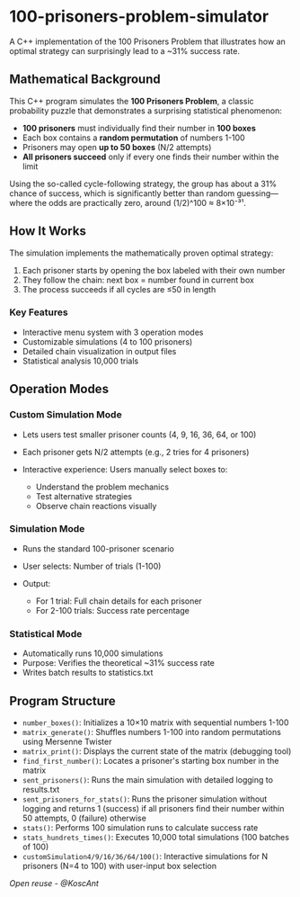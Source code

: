# 100-prisoners-problem-simulator

A C++ implementation of the 100 Prisoners Problem that illustrates how an optimal strategy can surprisingly lead to a ~31% success rate.

## Mathematical Background
This C++ program simulates the **100 Prisoners Problem**, a classic probability puzzle that demonstrates a surprising statistical phenomenon:

- **100 prisoners** must individually find their number in **100 boxes**
- Each box contains a **random permutation** of numbers 1-100
- Prisoners may open **up to 50 boxes** (N/2 attempts)
- **All prisoners succeed** only if every one finds their number within the limit

Using the so-called cycle-following strategy, the group has about a 31% chance of success, which is significantly better than random guessing—where the odds are practically zero, around (1/2)^100 ≈ 8×10⁻³¹.
  
## How It Works
The simulation implements the mathematically proven optimal strategy:
1. Each prisoner starts by opening the box labeled with their own number
2. They follow the chain: next box = number found in current box
3. The process succeeds if all cycles are ≤50 in length

### Key Features
- Interactive menu system with 3 operation modes
- Customizable simulations (4 to 100 prisoners)
- Detailed chain visualization in output files
- Statistical analysis 10,000 trials

## Operation Modes
  ### Custom Simulation Mode
  - Lets users test smaller prisoner counts (4, 9, 16, 36, 64, or 100)
  - Each prisoner gets N/2 attempts (e.g., 2 tries for 4 prisoners)
  - Interactive experience: Users manually select boxes to:
    
      - Understand the problem mechanics
      - Test alternative strategies
      - Observe chain reactions visually
     
   
   ### Simulation Mode
   - Runs the standard 100-prisoner scenario
   - User selects: Number of trials (1-100)
   - Output:
     
      - For 1 trial: Full chain details for each prisoner
      - For 2-100 trials: Success rate percentage

  ### Statistical Mode
  - Automatically runs 10,000 simulations
  - Purpose: Verifies the theoretical ~31% success rate
  - Writes batch results to statistics.txt

## Program Structure

- `number_boxes()`: Initializes a 10×10 matrix with sequential numbers 1-100  
- `matrix_generate()`: Shuffles numbers 1-100 into random permutations using Mersenne Twister  
- `matrix_print()`: Displays the current state of the matrix (debugging tool)  
- `find_first_number()`: Locates a prisoner's starting box number in the matrix  
- `sent_prisoners()`: Runs the main simulation with detailed logging to results.txt  
- `sent_prisoners_for_stats()`: Runs the prisoner simulation without logging and returns 1 (success) if all prisoners find their number within 50 attempts, 0 (failure) otherwise
- `stats()`: Performs 100 simulation runs to calculate success rate  
- `stats_hundrets_times()`: Executes 10,000 total simulations (100 batches of 100)  
- `customSimulation4/9/16/36/64/100()`: Interactive simulations for N prisoners (N=4 to 100) with user-input box selection 


*Open reuse - @KoscAnt*  
